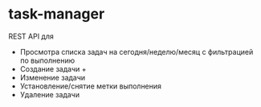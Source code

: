 # task-manager

REST API для
- Просмотра списка задач на сегодня/неделю/месяц с фильтрацией по выполнению
- Создание задачи +
- Изменение задачи
- Установление/снятие метки выполнения
- Удаление задачи
